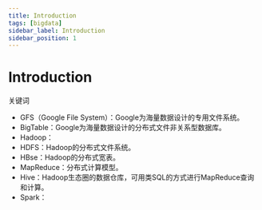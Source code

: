 ```yaml
---
title: Introduction
tags: [bigdata]
sidebar_label: Introduction
sidebar_position: 1
---
```


# Introduction

关键词

* GFS（Google File System）：Google为海量数据设计的专用文件系统。
* BigTable：Google为海量数据设计的分布式文件非关系型数据库。
* Hadoop：
* HDFS：Hadoop的分布式文件系统。
* HBse：Hadoop的分布式宽表。
* MapReduce：分布式计算模型。
* Hive：Hadoop生态圈的数据仓库，可用类SQL的方式进行MapReduce查询和计算。
* Spark：
